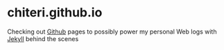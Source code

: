 chiteri.github.io
=================

Checking out [Github][0] pages to possibly power my personal Web logs with [Jekyll][1] behind the scenes

[0]: https://github.com "Github an online collaboration tool for developers"
[1]: http://jekyllrb.com/ "Jekyll, Transform your plain text into static websites and blogs"
